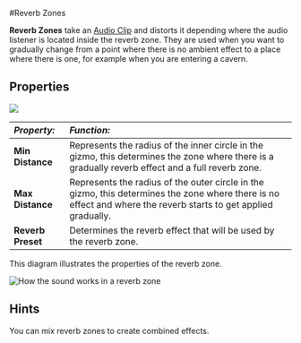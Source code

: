 #Reverb Zones



__Reverb Zones__ take an [Audio Clip](class-AudioClip) and distorts it depending where the audio listener is located inside the reverb zone. They are used when you want to gradually change from a point where there is no ambient effect to a place where there is one, for example when you are entering a cavern.


Properties
----------

![](../uploads/Main/AudioReverbZone.png) 

|**_Property:_** |**_Function:_** |
|:---|:---|
|__Min Distance__ |Represents the radius of the inner circle in the gizmo, this determines the zone where there is a gradually reverb effect and a full reverb zone.|
|__Max Distance__ |Represents the radius of the outer circle in the gizmo, this determines the zone where there is no effect and where the reverb starts to get applied gradually.|
|__Reverb Preset__ |Determines the reverb effect that will be used by the reverb zone.|

This diagram illustrates the properties of the reverb zone.

![How the sound works in a reverb zone](../uploads/Main/ReverbZoneExpl.png) 


Hints
------

You can mix reverb zones to create combined effects.

